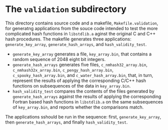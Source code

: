 # The `validation` subdirectory

This directory contains source code and a makefile, `Makefile.validation`,
for generatng applications from the souce code intended to test the more
complicated hash functions in `libstdlib.a` aginst the original C and C++
hash procedures. The makefile generates three applications\:
`generate_key_array`, `generate_hash_arrays`, and `hash_validity_test`.
* `generate_key_array` generates a file, `key_array.bin`, that contains a
random sequence of 2048 eight bit integers.
* `generate_hash_arrays` generates five files, `c_nmhash32_array.bin`, `c_nmhash32x_array.bin`, `c_pengy_hash_array.bin`, `c_spooky_hash_array.bin`,
and `c_water_hash_array.bin`, that, in turn, represent the results of applying
the corresponding C/C++ hash functions on subsequences of the data in
`key_array.bin`.
* `hash_validity_test` compares the contents of the files generated by
`generate_hash_arrays` against the results of applying the corresponding
Fortran based hash functions in `libstdlib.a` on the same subsequences
of `key_array.bin`, and reports whether the comparisons match.

The applications sshould be run in the sequence: first, `generate_key_array`,
then `generate_hash_arrays`, and finally `hash_validity_test`.
